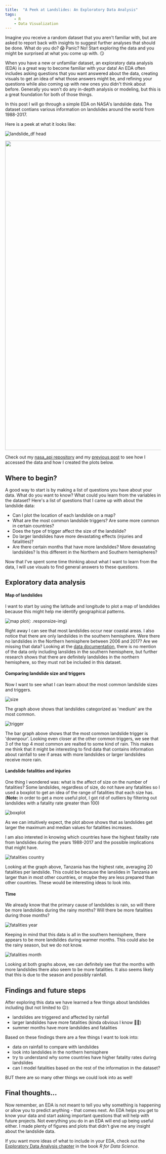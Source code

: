```yaml
---
title:  "A Peek at Landslides: An Exploratory Data Analysis"
tags:
    - R
    - Data Visualization
---
```


<!--more-->

Imagine you receive a random dataset that you aren't familiar with, but are asked to report back with insights to suggest further analyses that should be done. What do you do? 😱 Panic? No! Start exploring the data and you might be surprised at what you come up with. 😏

When you have a new or unfamiliar dataset, an exploratory data analysis (EDA) is a great way to become familiar with your data! An EDA often includes asking questions that you want answered about the data, creating visuals to get an idea of what those answers might be, and refining your questions while also coming up with new ones you didn't think about before. Generally you won't do any in-depth analysis or modeling, but this is a great foundation for both of those things.

In this post I will go through a simple EDA on NASA's landslide data. The dataset contians various information on landslides around the world from 1988-2017. 

Here is a peek at what it looks like:

![landslide_df head](https://raw.githubusercontent.com/katelynnelson38/stat386-projects/main/assets/images/apipost/cleaned_df.PNG)

<img src="https://raw.githubusercontent.com/katelynnelson38/stat386-projects/main/assets/images/apipost/cleaned_df.PNG" width="1000"/>


Check out my [nasa_api repository](https://github.com/katelynnelson38/nasa_api) and my [previous post](https://katelynnelson38.github.io/stat386-projects/2022/10/16/nasa_api.html) to see how I accessed the data and how I created the plots below.

## Where to begin?

<!--
There are a lot of different ways to create plots in Python, but some of the most common packages are [matplotlib](https://www.geeksforgeeks.org/graph-plotting-in-python-set-1/), [pandas](https://www.geeksforgeeks.org/how-to-plot-a-dataframe-using-pandas/), [seaborn](https://www.geeksforgeeks.org/plotting-graph-using-seaborn-python/), and [plotly](https://www.geeksforgeeks.org/python-plotly-tutorial/). I'll be using each of them in this post to give you an idea of how to use them, but take a look at the links I attached to each of them for more detail.

I like to import them with aliases that are commonly used like this...
```
import pandas as pd
import plotly.express as px
import matplotlib.pyplot as plt
import seaborn as sns
```
-->

A good way to start is by making a list of questions you have about your data. What do you want to know? What could you learn from the variables in the dataset? Here's a list of questions that I came up with about the landslide data:

- Can I plot the location of each landslide on a map?
- What are the most common landslide triggers? Are some more common in certain countries?
- Does the type of trigger affect the size of the landslide?
- Do larger landslides have more devastating effects (injuries and fatalities)?
- Are there certain months that have more landslides? More devastating landslides? Is this different in the Northern and Southern hemispheres?

Now that I've spent some time thinking about what I want to learn from the data, I will use visuals to find general answers to these questions.

## Exploratory data analysis

#### Map of landslides

I want to start by using the latitude and longitude to plot a map of landslides because this might help me identify geographical patterns.

![map plot](https://raw.githubusercontent.com/katelynnelson38/stat386-projects/main/assets/images/edapost/mapsnip.PNG){: .responsize-img}

Right away I can see that most landslides occur near coastal areas. I also notice that there are only landslides in the southern hemisphere. Were there no landslides in the Northern hemisphere between 2006 and 2017? Are we missing that data? Looking at the [data documentation](https://data.nasa.gov/Earth-Science/Global-Landslide-Catalog-Export/dd9e-wu2v), there is no mention of the data only including lanslides in the southern hemisphere, but further research shows that there are definitely landslides in the northern hemisphere, so they must not be included in this dataset.

#### Comparing landslide size and triggers

Now I want to see what I can learn about the most common landslide sizes and triggers.

![size](https://raw.githubusercontent.com/katelynnelson38/stat386-projects/main/assets/images/edapost/common_size.png)

The graph above shows that landslides categorized as 'medium' are the most common.

![trigger](https://raw.githubusercontent.com/katelynnelson38/stat386-projects/main/assets/images/edapost/common_trigger.png)

The bar graph above shows that the most common landslide trigger is 'downpour'. Looking even closer at the other common triggers, we see that 3 of the top 4 most common are realted to some kind of rain. This makes me think that it might be interesting to find data that contains information about rainfall to see if areas with more landslides or larger landslides receive more rain.

#### Landslide fatalities and injuries

One thing I wondered was: what is the affect of size on the number of fatalities? Some landslides, regardless of size, do not have any fatalities so I used a boxplot to get an idea of the range of fatalities that each size has. (**Note:** in order to get a more useful plot, I got rid of outliers by filtering out landslides with a fatality rate greater than 100)

![boxplot](https://raw.githubusercontent.com/katelynnelson38/stat386-projects/main/assets/images/edapost/boxplot_size_fatality.png)

As we can intuitively expect, the plot above shows that as landslides get larger the maximum and median values for fatalities increases. 

I am also intereted in knowing which countries have the highest fatality rate from landslides during the years 1988-2017 and the possible implications that might have.

![fatalities country](https://raw.githubusercontent.com/katelynnelson38/stat386-projects/main/assets/images/edapost/fatalities_country.png)

Looking at the graph above, Tanzania has the highest rate, averaging 20 fatalities per landslide. This could be because the lanslides in Tanzania are larger than in most other countries, or maybe they are less prepared than other countries. These would be interesting ideas to look into.

#### Time

We already know that the primary cause of landslides is rain, so will there be more landslides during the rainy months? Will there be more fatalities during those months?

![fatalities year](https://raw.githubusercontent.com/katelynnelson38/stat386-projects/main/assets/images/edapost/landslides_month.png)

Keeping in mind that this data is all in the southern hemisphere, there appears to be more landslides during warmer months. This could also be the rainy season, but we do not know.

![fatalities month](https://raw.githubusercontent.com/katelynnelson38/stat386-projects/main/assets/images/edapost/fatalities_month.png)

Looking at both graphs above, we can definitely see that the months with more landslides there also seem to be more fatalities. It also seems likely that this is due to the season and possibly rainfall.

## Findings and future steps

After exploring this data we have learned a few things about landslides including (but not limited to 😉):

- landslides are triggered and affected by rainfall
- larger landslides have more fatalities (kinda obvious I know 🤷‍♀️)
- summer months have more landslides and fatalities

Based on these findings there are a few things I want to look into:

- data on rainfall to compare with landslides
- look into landslides in the northern hemisphere
- try to understand why some countries have higher fatality rates during landslides
- can I model fatalities based on the rest of the information in the dataset?

BUT there are so many other things we could look into as well!


<!--
## Barplots

## Boxplots

## Histograms and density plots

## Time series plotting

## Geoplotting
-->

## Final thoughts...

Now remember, an EDA is not meant to tell you why something is happening or allow you to predict anything - that comes next. An EDA helps you get to know your data and start asking important questions that will help with future projects. Not everything you do in an EDA will end up being useful either. I made plenty of figures and plots that didn't give me any insight about the landslide data.

If you want more ideas of what to include in your EDA, check out the [Exploratory Data Analysis chapter](https://r4ds.had.co.nz/exploratory-data-analysis.html) in the book *R for Data Science*.
